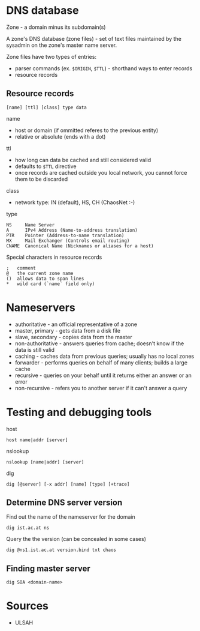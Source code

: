 DNS database
============

Zone - a domain minus its subdomain(s)

A zone's DNS database (zone files) - set of text files maintained by the sysadmin on the zone's master name server.

Zone files have two types of entries:

* parser commands (ex. `$ORIGIN`, `$TTL`) - shorthand ways to enter records
* resource records

Resource records
----------------

    [name] [ttl] [class] type data
    
name

* host or domain (if ommitted referes to the previous entity)
* relative or absolute (ends with a dot)

ttl

* how long can data be cached and still considered valid
* defaults to `$TTL` directive
* once records are cached outside you local network, you cannot force them to be discarded

class

* network type: IN (default), HS, CH (ChaosNet :-)

type

    NS     Name Server
    A      IPv4 Address (Name-to-address translation)
    PTR    Pointer (Address-to-name translation)
    MX     Mail Exchanger (Controls email routing)
    CNAME  Canonical Name (Nicknames or aliases for a host)
    
Special characters in resource records

    ;   comment
    @   the current zone name
    ()  allows data to span lines
    *   wild card (`name` field only)

Nameservers
===========

* authoritative - an official representative of a zone
 * master, primary - gets data from a disk file
 * slave, secondary - copies data from the master
* non-authoritative - answers queries from cache; doesn't know if the data is still valid
 * caching - caches data from previous queries; usually has no local zones
 * forwarder - performs queries on behalf of many clients; builds a large cache
* recursive - queries on your behalf until it returns either an answer or an error
* non-recursive - refers you to another server if it can't answer a query

Testing and debugging tools
===========================

host

    host name|addr [server]
    
nslookup

    nslookup [name|addr] [server]

dig

    dig [@server] [-x addr] [name] [type] [+trace]

Determine DNS server version
----------------------------

Find out the name of the nameserver for the domain

    dig ist.ac.at ns
    
Query the the version (can be concealed in some cases)

    dig @ns1.ist.ac.at version.bind txt chaos

Finding master server
---------------------

    dig SOA <domain-name>
    
Sources
=======

* ULSAH



